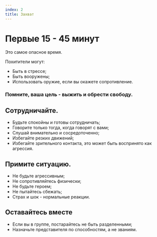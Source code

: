 ```yaml
---
index: 2
title: Захват
---
```

# Первые 15 - 45 минут

Это самое опасное время.

Похитители могут:

*   Быть в стрессе;
*   Быть вооружены;
*   Использовать оружие, если вы окажете сопротивление.

### Помните, ваша цель - выжить и обрести свободу.

## Сотрудничайте.

*   Будьте спокойны и готовы сотрудничать;
*   Говорите только тогда, когда говорят с вами;
*   Слушай внимательно и сосредоточенно;
*   Избегайте резких движений;
*   Избегайте зрительного контакта, это может быть воспринято как агрессия.

## Примите ситуацию.

*   Не будьте агрессивным;
*   Не сопротивляйтесь физически;
*   Не будьте героем;
*   Не пытайтесь сбежать;
*   Страх и шок - нормальные реакции.

## Оставайтесь вместе
*   Если вы в группе, постарайтесь не быть разделенными;
*   Назначьте представителя по способностям, а не званиям.